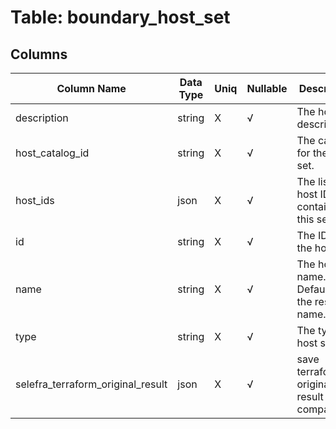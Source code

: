 # Table: boundary_host_set

## Columns 

|  Column Name   |  Data Type  | Uniq | Nullable | Description | 
|  ----  | ----  | ----  | ----  | ---- | 
| description | string | X | √ | The host set description. | 
| host_catalog_id | string | X | √ | The catalog for the host set. | 
| host_ids | json | X | √ | The list of host IDs contained in this set. | 
| id | string | X | √ | The ID of the host set. | 
| name | string | X | √ | The host set name. Defaults to the resource name. | 
| type | string | X | √ | The type of host set | 
| selefra_terraform_original_result | json | X | √ | save terraform original result for compatibility | 


